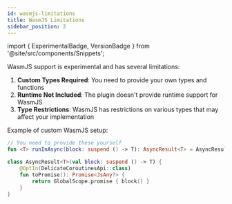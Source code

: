 ```yaml
---
id: wasmjs-limitations
title: WasmJS Limitations
sidebar_position: 2
---
```


import { ExperimentalBadge, VersionBadge } from '@site/src/components/Snippets';

<ExperimentalBadge></ExperimentalBadge>
<VersionBadge version="0.6.0"></VersionBadge>

WasmJS support is experimental and has several limitations:

1. **Custom Types Required**: You need to provide your own types and functions
2. **Runtime Not Included**: The plugin doesn't provide runtime support for WasmJS
3. **Type Restrictions**: WasmJS has restrictions on various types that may affect your implementation

Example of custom WasmJS setup:

```kotlin
// You need to provide these yourself
fun <T> runInAsync(block: suspend () -> T): AsyncResult<T> = AsyncResult(block)

class AsyncResult<T>(val block: suspend () -> T) {
    @OptIn(DelicateCoroutinesApi::class)
    fun toPromise(): Promise<JsAny?> {
        return GlobalScope.promise { block() }
    }
}
```
